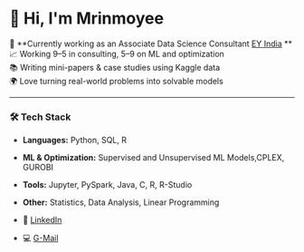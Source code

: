 # 👋 Hi, I'm Mrinmoyee 

🎯 **Currently working as an Associate Data Science Consultant [EY India](https://www.ey.com/en_in) **  
📈 Working 9–5 in consulting, 5–9 on ML and optimization  
📚 Writing mini-papers & case studies using Kaggle data  
🌍 Love turning real-world problems into solvable models

---

### 🛠️ Tech Stack
- **Languages:** Python, SQL, R
- **ML & Optimization:** Supervised and Unsupervised ML Models,CPLEX, GUROBI
- **Tools:** Jupyter, PySpark, Java, C, R, R-Studio
- **Other:** Statistics, Data Analysis, Linear Programming

- 💼 [LinkedIn](www.linkedin.com/in/mrinmoyee-h-a7b606202)
- 💻 [G-Mail](mrinmoyeehawladar@gmail.com)
